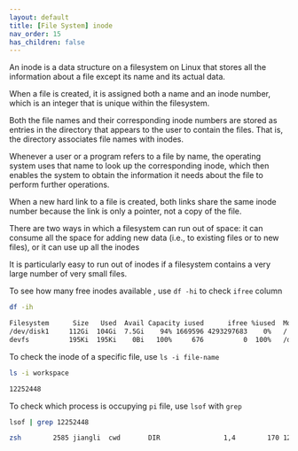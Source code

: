 ```yaml
---
layout: default
title: [File System] inode
nav_order: 15
has_children: false
---
```


An inode is a data structure on a filesystem on Linux that stores all the information about a file except its name and its actual data.

When a file is created, it is assigned both a name and an inode number, which is an integer that is unique within the filesystem. 

Both the file names and their corresponding inode numbers are stored as entries in the directory that appears to the user to contain the files. That is, the directory associates file names with inodes.

Whenever a user or a program refers to a file by name, the operating system uses that name to look up the corresponding inode, which then enables the system to obtain the information it needs about the file to perform further operations. 

When a new hard link to a file is created, both links share the same inode number because the link is only a pointer, not a copy of the file.

There are two ways in which a filesystem can run out of space: it can consume all the space for adding new data (i.e., to existing files or to new files), or it can use up all the inodes

It is particularly easy to run out of inodes if a filesystem contains a very large number of very small files. 

To see how many free inodes available , use `df -hi` to check `ifree` column

``` bash
df -ih

Filesystem      Size   Used  Avail Capacity iused      ifree %iused  Mounted on
/dev/disk1     112Gi  104Gi  7.5Gi    94% 1669596 4293297683    0%   /
devfs          195Ki  195Ki    0Bi   100%     676          0  100%   /dev
```

To check the inode of a specific file, use `ls -i file-name`

```bash
ls -i workspace

12252448
```

To check which process is occupying `pi` file, use `lsof` with `grep`

``` bash
lsof | grep 12252448

zsh        2585 jiangli  cwd       DIR                1,4        170 12252448 workspace
```


